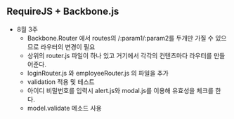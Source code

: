 ## RequireJS + Backbone.js ##

* 8월 3주
  * Backbone.Router 에서 routes의 /:param1/:param2를 두개만 가질 수 있으므로 라우터의 변경이 필요  
  * 상위의 router.js 파일이 하나 있고 거기에서 각각의 컨텐츠마다 라우터를 만들어준다.   
  * loginRouter.js 와 employeeRouter.js 의 파일을 추가 
  * validation 적용 및 테스트 
  * 아이디 비밀번호를 입력시 alert.js와 modal.js를 이용해 유효성을 체크를 한다. 
  * model.validate 메소드 사용
